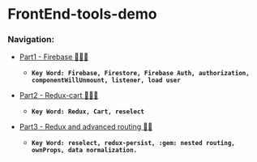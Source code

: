 # FrontEnd-tools-demo

### Navigation:

- [Part1 - Firebase :gem::gem::gem:](https://github.com/DonghaoWu/Frontend-tools-demo/blob/master/Basic-app/Firebase.md) 
    - __`Key Word: Firebase, Firestore, Firebase Auth, authorization, componentWillUnmount, listener, load user`__

- [Part2 - Redux-cart :gem::gem::gem:](https://github.com/DonghaoWu/Frontend-tools-demo/blob/master/Redux-Cart/Redux-cart.md) 
    - __`Key Word: Redux, Cart, reselect`__

- [Part3 - Redux and advanced routing :gem::gem:](https://github.com/DonghaoWu/Frontend-tools-demo/blob/master/ReduxAndRouting-Advanced/Redux-Advanced-Routing.md) 
    - __`Key Word: reselect, redux-persist, :gem: nested routing, ownProps, data normalization.`__

